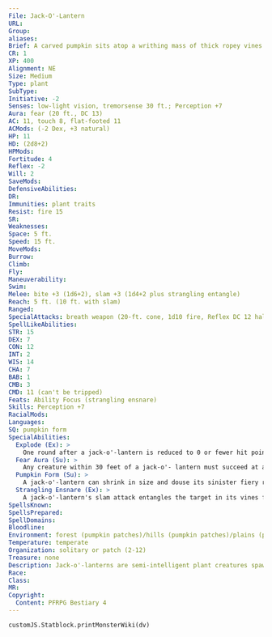 ```yaml
---
File: Jack-O'-Lantern
URL: 
Group: 
aliases: 
Brief: A carved pumpkin sits atop a writhing mass of thick ropey vines. Sinister flames dance within its leering, crudely carved face.
CR: 1
XP: 400
Alignment: NE
Size: Medium
Type: plant
SubType: 
Initiative: -2
Senses: low-light vision, tremorsense 30 ft.; Perception +7
Aura: fear (20 ft., DC 13)
AC: 11, touch 8, flat-footed 11
ACMods: (-2 Dex, +3 natural)
HP: 11
HD: (2d8+2)
HPMods: 
Fortitude: 4
Reflex: -2
Will: 2
SaveMods: 
DefensiveAbilities: 
DR: 
Immunities: plant traits
Resist: fire 15
SR: 
Weaknesses: 
Space: 5 ft.
Speed: 15 ft.
MoveMods: 
Burrow: 
Climb: 
Fly: 
Maneuverability: 
Swim: 
Melee: bite +3 (1d6+2), slam +3 (1d4+2 plus strangling entangle)
Reach: 5 ft. (10 ft. with slam)
Ranged: 
SpecialAttacks: breath weapon (20-ft. cone, 1d10 fire, Reflex DC 12 half, usable every 1d4 rounds), explode, strangling ensnare (DC 14)
SpellLikeAbilities: 
STR: 15
DEX: 7
CON: 12
INT: 2
WIS: 14
CHA: 7
BAB: 1
CMB: 3
CMD: 11 (can't be tripped)
Feats: Ability Focus (strangling ensnare)
Skills: Perception +7
RacialMods: 
Languages: 
SQ: pumpkin form
SpecialAbilities:
  Explode (Ex): >
    One round after a jack-o'-lantern is reduced to 0 or fewer hit points, it explodes in a burst of flaming spores. Creatures within 10 feet of an exploding jack-o'-lantern must succeed at a DC 12 Reflex save or take 2d6 points of fire damage and be stunned for 1 round. A successful save halves the damage and negates the stun. The save DC is Constitution-based.
  Fear Aura (Su): >
    Any creature within 30 feet of a jack-o'- lantern must succeed at a DC 13 Will save or be shaken for 2d6 minutes. If the Will save is successful, the creature is immune to that jack-o'-lantern's fear aura for 24 hours. This is a vision-based mind-affecting fear effect. The save DC is Charisma-based and includes a +4 racial bonus.
  Pumpkin Form (Su): >
    A jack-o'-lantern can shrink in size and douse its sinister fiery radiance, allowing it to blend in almost perfectly with normal pumpkins and take 20 on its Stealth checks to hide in plain sight as a normal pumpkin. While using this ability, a jack-o'-lantern loses its fear aura. A jack-o'-lantern can use this ability as a full-round action and end it as a free action.
  Strangling Ensnare (Ex): >
    A jack-o'-lantern's slam attack entangles the target in its vines for 2d4 rounds unless the target succeeds at a DC 14 Reflex save. The target can attempt to burst these entangling vines before the duration expires with a successful DC 12 Strength check as a full-round action. While the target is entangled, its vines also grasp at the target's mouth. The target cannot speak or cast spells with verbal components while it is entangled by the jack-o'- lantern. When a creature is entangled by this ability, the jack-o'-lantern loses its slam attack, but it can end this ability as a free action. The save and the burst DCs are Constitution-based.
SpellsKnown: 
SpellsPrepared: 
SpellDomains: 
Bloodline: 
Environment: forest (pumpkin patches)/hills (pumpkin patches)/plains (pumpkin patches)
Temperature: temperate
Organization: solitary or patch (2-12)
Treasure: none
Description: Jack-o'-lanterns are semi-intelligent plant creatures spawned by fell magic and driven to burn and consume living flesh. Though they are mobile, jack-o'- lanterns prefer to remain in one spot until their food supplies run out. They typically lair within pumpkin patches, where they lie in wait and use their pumpkin form ability to ambush unsuspecting prey. Jack-o'-lanterns have been known to grow where the corpse of a powerful evil witch or wicked fey was buried, though this form of reproduction sometimes takes decades. Jack-o'-lanterns can also reproduce on their own. Immediately after killing and devouring an intelligent being, a jack-o'-lantern excretes its victim's remains as a smoldering, paste-like slurry that quickly sinks into the ground. One day later, 1d3 fully mature-and ravenous-jack-o'- lanterns emerge from the tainted soil.
Race: 
Class: 
MR: 
Copyright:
  Content: PFRPG Bestiary 4
---
```

```dataviewjs
customJS.Statblock.printMonsterWiki(dv)
```
